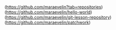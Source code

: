 (https://github.com/maraevelin?tab=repositories)
(https://github.com/maraevelin/hello-world)
(https://github.com/maraevelin/git-lesson-repository)
(https://github.com/maraevelin/patchwork)

